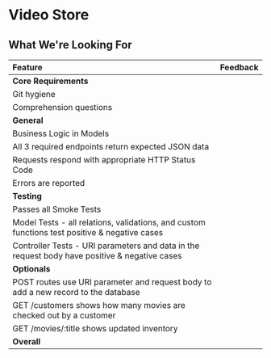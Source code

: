 # Video Store
## What We're Looking For

| Feature | Feedback    |
| :------------- | :------------- |
| **Core Requirements** |   |
| Git hygiene |  |
| Comprehension questions	|  |
| **General** |  |
| Business Logic in Models |  |
| All 3 required endpoints return expected JSON data |  |
| Requests respond with appropriate HTTP Status Code  |  |
| Errors are reported |  |
|  **Testing** |  |
| Passes all Smoke Tests |  |
| Model Tests - all relations, validations, and custom functions test positive & negative cases |  |
| Controller Tests - URI parameters and data in the request body have positive & negative cases |  |
| **Optionals** |  |
| POST routes use URI parameter and request body to add a new record to the database |  |
| GET /customers shows how many movies are checked out by a customer |  |
| GET /movies/:title shows updated inventory |  |
|  **Overall** |  |
